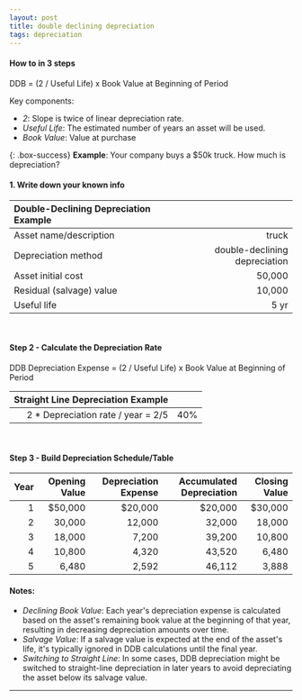 ```yaml
---
layout: post
title: double declining depreciation
tags: depreciation
---
```


#### How to in 3 steps

DDB = (2 / Useful Life) x Book Value at Beginning of Period

Key components:

- *2*: Slope is twice of linear depreciation rate.
- *Useful Life*: The estimated number of years an asset will be used.
- *Book Value*: Value at purchase

{: .box-success}
**Example**: Your company buys a $50k truck. How much is depreciation?

#### 1. Write down your known info

| Double-Declining Depreciation Example ||
| :--- |-----: |
| Asset name/description | truck |
| Depreciation method | double-declining depreciation   |
| Asset initial cost | 50,000 |
| Residual (salvage) value | 10,000 |
| Useful life | 5 yr |

<br>

#### Step 2 - Calculate the Depreciation Rate

DDB Depreciation Expense = (2 / Useful Life) x Book Value at Beginning of Period

| Straight Line Depreciation Example ||
|---:|-----:|
| 2 * Depreciation rate / year = 2/5 | 40% |

<br>

#### Step 3 - Build Depreciation Schedule/Table

| Year | Opening Value | Depreciation Expense | Accumulated Depreciation | Closing Value |
|---:|--------:|--------:|--------:|--------:|
| 1  | $50,000 | $20,000 | $20,000 | $30,000 |
| 2  |  30,000 |  12,000 |  32,000 |  18,000 |
| 3  |  18,000 |   7,200 |  39,200 |  10,800 |
| 4  |  10,800 |   4,320 |  43,520 |   6,480 |
| 5  |   6,480 |   2,592 |  46,112 |   3,888 |

#### Notes:

- *Declining Book Value*: Each year's depreciation expense is calculated based on the asset's remaining book value at the beginning of that year, resulting in decreasing depreciation amounts over time.
- *Salvage Value*: If a salvage value is expected at the end of the asset's life, it's typically ignored in DDB calculations until the final year.
- *Switching to Straight Line*: In some cases, DDB depreciation might be switched to straight-line depreciation in later years to avoid depreciating the asset below its salvage value.

---
